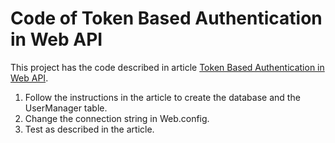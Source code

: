 # Code of Token Based Authentication in Web API
This project has the code described in article [Token Based Authentication in Web API](https://dotnettutorials.net/lesson/token-based-authentication-web-api/#comment-3903).

1. Follow the instructions in the article to create the database and the UserManager table.
1. Change the connection string in Web.config.
1. Test as described in the article.

